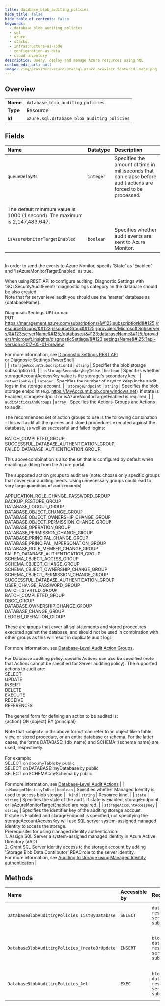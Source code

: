 ```yaml
---
title: database_blob_auditing_policies
hide_title: false
hide_table_of_contents: false
keywords:
  - database_blob_auditing_policies
  - sql
  - azure    
  - stackql
  - infrastructure-as-code
  - configuration-as-data
  - cloud inventory
description: Query, deploy and manage Azure resources using SQL
custom_edit_url: null
image: /img/providers/azure/stackql-azure-provider-featured-image.png
---
```

  
    

## Overview
<table><tbody>
<tr><td><b>Name</b></td><td><code>database_blob_auditing_policies</code></td></tr>
<tr><td><b>Type</b></td><td>Resource</td></tr>
<tr><td><b>Id</b></td><td><code>azure.sql.database_blob_auditing_policies</code></td></tr>
</tbody></table>

## Fields
| Name | Datatype | Description |
|:-----|:---------|:------------|
| `queueDelayMs` | `integer` | Specifies the amount of time in milliseconds that can elapse before audit actions are forced to be processed.
<br />The default minimum value is 1000 (1 second). The maximum is 2,147,483,647. |
| `isAzureMonitorTargetEnabled` | `boolean` | Specifies whether audit events are sent to Azure Monitor. 
<br />In order to send the events to Azure Monitor, specify 'State' as 'Enabled' and 'IsAzureMonitorTargetEnabled' as true.
<br />
<br />When using REST API to configure auditing, Diagnostic Settings with 'SQLSecurityAuditEvents' diagnostic logs category on the database should be also created.
<br />Note that for server level audit you should use the 'master' database as &#123;databaseName&#125;.
<br />
<br />Diagnostic Settings URI format:
<br />PUT https://management.azure.com/subscriptions/&#123;subscriptionId&#125;/resourceGroups/&#123;resourceGroup&#125;/providers/Microsoft.Sql/servers/&#123;serverName&#125;/databases/&#123;databaseName&#125;/providers/microsoft.insights/diagnosticSettings/&#123;settingsName&#125;?api-version=2017-05-01-preview
<br />
<br />For more information, see [Diagnostic Settings REST API](https://go.microsoft.com/fwlink/?linkid=2033207)
<br />or [Diagnostic Settings PowerShell](https://go.microsoft.com/fwlink/?linkid=2033043)
<br /> |
| `storageAccountSubscriptionId` | `string` | Specifies the blob storage subscription Id. |
| `isStorageSecondaryKeyInUse` | `boolean` | Specifies whether storageAccountAccessKey value is the storage's secondary key. |
| `retentionDays` | `integer` | Specifies the number of days to keep in the audit logs in the storage account. |
| `storageEndpoint` | `string` | Specifies the blob storage endpoint (e.g. https://MyAccount.blob.core.windows.net). If state is Enabled, storageEndpoint or isAzureMonitorTargetEnabled is required. |
| `auditActionsAndGroups` | `array` | Specifies the Actions-Groups and Actions to audit.
<br />
<br />The recommended set of action groups to use is the following combination - this will audit all the queries and stored procedures executed against the database, as well as successful and failed logins:
<br />
<br />BATCH_COMPLETED_GROUP,
<br />SUCCESSFUL_DATABASE_AUTHENTICATION_GROUP,
<br />FAILED_DATABASE_AUTHENTICATION_GROUP.
<br />
<br />This above combination is also the set that is configured by default when enabling auditing from the Azure portal.
<br />
<br />The supported action groups to audit are (note: choose only specific groups that cover your auditing needs. Using unnecessary groups could lead to very large quantities of audit records):
<br />
<br />APPLICATION_ROLE_CHANGE_PASSWORD_GROUP
<br />BACKUP_RESTORE_GROUP
<br />DATABASE_LOGOUT_GROUP
<br />DATABASE_OBJECT_CHANGE_GROUP
<br />DATABASE_OBJECT_OWNERSHIP_CHANGE_GROUP
<br />DATABASE_OBJECT_PERMISSION_CHANGE_GROUP
<br />DATABASE_OPERATION_GROUP
<br />DATABASE_PERMISSION_CHANGE_GROUP
<br />DATABASE_PRINCIPAL_CHANGE_GROUP
<br />DATABASE_PRINCIPAL_IMPERSONATION_GROUP
<br />DATABASE_ROLE_MEMBER_CHANGE_GROUP
<br />FAILED_DATABASE_AUTHENTICATION_GROUP
<br />SCHEMA_OBJECT_ACCESS_GROUP
<br />SCHEMA_OBJECT_CHANGE_GROUP
<br />SCHEMA_OBJECT_OWNERSHIP_CHANGE_GROUP
<br />SCHEMA_OBJECT_PERMISSION_CHANGE_GROUP
<br />SUCCESSFUL_DATABASE_AUTHENTICATION_GROUP
<br />USER_CHANGE_PASSWORD_GROUP
<br />BATCH_STARTED_GROUP
<br />BATCH_COMPLETED_GROUP
<br />DBCC_GROUP
<br />DATABASE_OWNERSHIP_CHANGE_GROUP
<br />DATABASE_CHANGE_GROUP
<br />LEDGER_OPERATION_GROUP
<br />
<br />These are groups that cover all sql statements and stored procedures executed against the database, and should not be used in combination with other groups as this will result in duplicate audit logs.
<br />
<br />For more information, see [Database-Level Audit Action Groups](https://docs.microsoft.com/en-us/sql/relational-databases/security/auditing/sql-server-audit-action-groups-and-actions#database-level-audit-action-groups).
<br />
<br />For Database auditing policy, specific Actions can also be specified (note that Actions cannot be specified for Server auditing policy). The supported actions to audit are:
<br />SELECT
<br />UPDATE
<br />INSERT
<br />DELETE
<br />EXECUTE
<br />RECEIVE
<br />REFERENCES
<br />
<br />The general form for defining an action to be audited is:
<br />&#123;action&#125; ON &#123;object&#125; BY &#123;principal&#125;
<br />
<br />Note that &lt;object&gt; in the above format can refer to an object like a table, view, or stored procedure, or an entire database or schema. For the latter cases, the forms DATABASE::&#123;db_name&#125; and SCHEMA::&#123;schema_name&#125; are used, respectively.
<br />
<br />For example:
<br />SELECT on dbo.myTable by public
<br />SELECT on DATABASE::myDatabase by public
<br />SELECT on SCHEMA::mySchema by public
<br />
<br />For more information, see [Database-Level Audit Actions](https://docs.microsoft.com/en-us/sql/relational-databases/security/auditing/sql-server-audit-action-groups-and-actions#database-level-audit-actions) |
| `isManagedIdentityInUse` | `boolean` | Specifies whether Managed Identity is used to access blob storage |
| `kind` | `string` | Resource kind. |
| `state` | `string` | Specifies the state of the audit. If state is Enabled, storageEndpoint or isAzureMonitorTargetEnabled are required. |
| `storageAccountAccessKey` | `string` | Specifies the identifier key of the auditing storage account. 
<br />If state is Enabled and storageEndpoint is specified, not specifying the storageAccountAccessKey will use SQL server system-assigned managed identity to access the storage.
<br />Prerequisites for using managed identity authentication:
<br />1. Assign SQL Server a system-assigned managed identity in Azure Active Directory (AAD).
<br />2. Grant SQL Server identity access to the storage account by adding 'Storage Blob Data Contributor' RBAC role to the server identity.
<br />For more information, see [Auditing to storage using Managed Identity authentication](https://go.microsoft.com/fwlink/?linkid=2114355) |
## Methods
| Name | Accessible by | Required Params | Description |
|:-----|:--------------|:----------------|:------------|
| `DatabaseBlobAuditingPolicies_ListByDatabase` | `SELECT` | `databaseName, resourceGroupName, serverName, subscriptionId` | Lists auditing settings of a database. |
| `DatabaseBlobAuditingPolicies_CreateOrUpdate` | `INSERT` | `blobAuditingPolicyName, databaseName, resourceGroupName, serverName, subscriptionId` | Creates or updates a database's blob auditing policy. |
| `DatabaseBlobAuditingPolicies_Get` | `EXEC` | `blobAuditingPolicyName, databaseName, resourceGroupName, serverName, subscriptionId` | Gets a database's blob auditing policy. |
